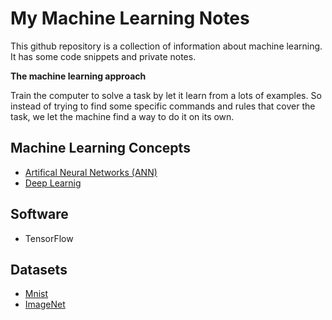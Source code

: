 # My Machine Learning Notes
This github repository is a collection of information about machine learning. It has some code snippets and private notes.

**The machine learning approach**

Train the computer to solve a task by let it learn from a lots of examples. So instead of trying to find some specific commands and rules that cover the task, we let the machine find a way to do it on its own.

## Machine Learning Concepts
  * [Artifical Neural Networks (ANN)](ANN)
  * [Deep Learnig](DeepLearning)

## Software
  * TensorFlow

## Datasets
  * [Mnist](https://en.wikipedia.org/wiki/MNIST_database)
  * [ImageNet](http://www.image-net.org/)